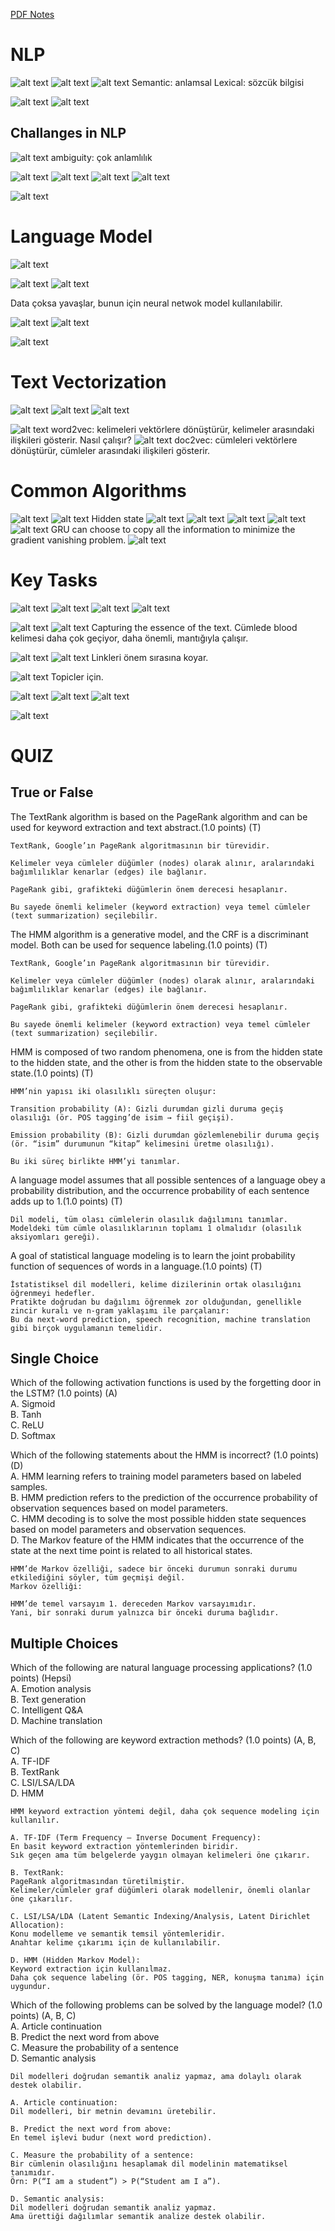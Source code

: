 [PDF Notes](../pdf/12_Natural_Language_Processing.pdf)

# NLP
![alt text](../images/nlp/01-image-154.png)
![alt text](../images/nlp/02-image-155.png)
![alt text](../images/nlp/03-image-156.png)
Semantic: anlamsal 
Lexical: sözcük bilgisi

![alt text](../images/nlp/04-image-157.png)
![alt text](../images/nlp/05-image-158.png)

## Challanges in NLP
![alt text](../images/nlp/06-image-159.png)
ambiguity: çok anlamlılık

![alt text](../images/nlp/07-image-160.png)
![alt text](../images/nlp/08-image-161.png)
![alt text](../images/nlp/09-image-162.png)
![alt text](../images/nlp/10-image-163.png)

![alt text](../images/nlp/11-image-164.png)

# Language Model
![alt text](../images/nlp/12-image-165.png)

![alt text](../images/nlp/13-image-166.png)
![alt text](../images/nlp/14-image-167.png)

Data çoksa yavaşlar, bunun için neural netwok model kullanılabilir.

![alt text](../images/nlp/15-image-168.png)
![alt text](../images/nlp/16-image-169.png)

![alt text](../images/nlp/17-image-170.png)

# Text Vectorization
![alt text](../images/nlp/18-image-171.png)
![alt text](../images/nlp/19-image-172.png)
![alt text](../images/nlp/20-image-173.png)

![alt text](../images/nlp/21-image-174.png)
word2vec: kelimeleri vektörlere dönüştürür, kelimeler arasındaki ilişkileri gösterir.
Nasıl çalışır? 
![alt text](../images/nlp/22-image-175.png)
doc2vec: cümleleri vektörlere dönüştürür, cümleler arasındaki ilişkileri gösterir.

# Common Algorithms
![alt text](../images/nlp/23-image-176.png)
![alt text](../images/nlp/24-image-177.png)
Hidden state 
![alt text](../images/nlp/25-image-178.png)
![alt text](../images/nlp/26-image-179.png)
![alt text](../images/nlp/27-image-180.png)
![alt text](../images/nlp/28-image-181.png)
![alt text](../images/nlp/29-image-182.png)
GRU can choose to copy all the information to minimize the gradient vanishing problem.
![alt text](../images/nlp/30-image-183.png)

# Key Tasks
![alt text](../images/nlp/31-image-184.png)
![alt text](../images/nlp/32-image-185.png)
![alt text](../images/nlp/33-image-186.png)
![alt text](../images/nlp/34-image-187.png)

![alt text](../images/nlp/35-image-188.png)
![alt text](../images/nlp/36-image-189.png)
Capturing the essence of the text. Cümlede blood kelimesi daha çok geçiyor, daha önemli, mantığıyla çalışır.

![alt text](../images/nlp/37-image-190.png)
![alt text](../images/nlp/38-image-191.png)
Linkleri önem sırasına koyar.

![alt text](../images/nlp/39-image-192.png)
Topicler için.

![alt text](../images/nlp/40-image-193.png)
![alt text](../images/nlp/41-image-194.png)
![alt text](../images/nlp/42-image-195.png)

![alt text](../images/nlp/43-image-196.png)

# QUIZ

## True or False
The TextRank algorithm is based on the PageRank algorithm and can be used for keyword extraction and text abstract.(1.0 points) (T)

```
TextRank, Google’ın PageRank algoritmasının bir türevidir.

Kelimeler veya cümleler düğümler (nodes) olarak alınır, aralarındaki bağımlılıklar kenarlar (edges) ile bağlanır.

PageRank gibi, grafikteki düğümlerin önem derecesi hesaplanır.

Bu sayede önemli kelimeler (keyword extraction) veya temel cümleler (text summarization) seçilebilir.
```

The HMM algorithm is a generative model, and the CRF is a discriminant model. Both can be used for sequence labeling.(1.0 points) (T)
```
TextRank, Google’ın PageRank algoritmasının bir türevidir.

Kelimeler veya cümleler düğümler (nodes) olarak alınır, aralarındaki bağımlılıklar kenarlar (edges) ile bağlanır.

PageRank gibi, grafikteki düğümlerin önem derecesi hesaplanır.

Bu sayede önemli kelimeler (keyword extraction) veya temel cümleler (text summarization) seçilebilir.
```

HMM is composed of two random phenomena, one is from the hidden state to the hidden state, and the other is from the hidden state to the observable state.(1.0 points) (T)
```
HMM’nin yapısı iki olasılıklı süreçten oluşur:

Transition probability (A): Gizli durumdan gizli duruma geçiş olasılığı (ör. POS tagging’de isim → fiil geçişi).

Emission probability (B): Gizli durumdan gözlemlenebilir duruma geçiş (ör. “isim” durumunun “kitap” kelimesini üretme olasılığı).

Bu iki süreç birlikte HMM’yi tanımlar.
```

A language model assumes that all possible sentences of a language obey a probability distribution, and the occurrence probability of each sentence adds up to 1.(1.0 points) (T)
```
Dil modeli, tüm olası cümlelerin olasılık dağılımını tanımlar.
Modeldeki tüm cümle olasılıklarının toplamı 1 olmalıdır (olasılık aksiyomları gereği).
```

A goal of statistical language modeling is to learn the joint probability function of sequences of words in a language.(1.0 points) (T)
```
İstatistiksel dil modelleri, kelime dizilerinin ortak olasılığını öğrenmeyi hedefler.
Pratikte doğrudan bu dağılımı öğrenmek zor olduğundan, genellikle zincir kuralı ve n-gram yaklaşımı ile parçalanır:
Bu da next-word prediction, speech recognition, machine translation gibi birçok uygulamanın temelidir.
```

## Single Choice

Which of the following activation functions is used by the forgetting door in the LSTM? (1.0 points) (A)  
A. Sigmoid  
B. Tanh  
C. ReLU  
D. Softmax  

Which of the following statements about the HMM is incorrect? (1.0 points) (D)       
A. HMM learning refers to training model parameters based on labeled samples.    
B. HMM prediction refers to the prediction of the occurrence probability of observation sequences based on model parameters.  
C. HMM decoding is to solve the most possible hidden state sequences based on model parameters and observation sequences.  
D. The Markov feature of the HMM indicates that the occurrence of the state at the next time point is related to all historical states.   

```
HMM’de Markov özelliği, sadece bir önceki durumun sonraki durumu etkilediğini söyler, tüm geçmişi değil.
Markov özelliği:

HMM’de temel varsayım 1. dereceden Markov varsayımıdır.
Yani, bir sonraki durum yalnızca bir önceki duruma bağlıdır.
```

## Multiple Choices

Which of the following are natural language processing applications? (1.0 points) (Hepsi)  
A. Emotion analysis  
B. Text generation  
C. Intelligent Q&A  
D. Machine translation  

Which of the following are keyword extraction methods? (1.0 points) (A, B, C)  
A. TF-IDF  
B. TextRank  
C. LSI/LSA/LDA  
D. HMM  

```
HMM keyword extraction yöntemi değil, daha çok sequence modeling için kullanılır.

A. TF-IDF (Term Frequency – Inverse Document Frequency):
En basit keyword extraction yöntemlerinden biridir.
Sık geçen ama tüm belgelerde yaygın olmayan kelimeleri öne çıkarır.

B. TextRank:
PageRank algoritmasından türetilmiştir.
Kelimeler/cümleler graf düğümleri olarak modellenir, önemli olanlar öne çıkarılır.

C. LSI/LSA/LDA (Latent Semantic Indexing/Analysis, Latent Dirichlet Allocation):
Konu modelleme ve semantik temsil yöntemleridir.
Anahtar kelime çıkarımı için de kullanılabilir.

D. HMM (Hidden Markov Model):
Keyword extraction için kullanılmaz.
Daha çok sequence labeling (ör. POS tagging, NER, konuşma tanıma) için uygundur.
```

Which of the following problems can be solved by the language model? (1.0 points) (A, B, C)  
A. Article continuation  
B. Predict the next word from above  
C. Measure the probability of a sentence  
D. Semantic analysis  

```
Dil modelleri doğrudan semantik analiz yapmaz, ama dolaylı olarak destek olabilir.

A. Article continuation:
Dil modelleri, bir metnin devamını üretebilir.

B. Predict the next word from above:
En temel işlevi budur (next word prediction).

C. Measure the probability of a sentence:
Bir cümlenin olasılığını hesaplamak dil modelinin matematiksel tanımıdır.
Örn: P(“I am a student”) > P(“Student am I a”).

D. Semantic analysis:
Dil modelleri doğrudan semantik analiz yapmaz.
Ama ürettiği dağılımlar semantik analize destek olabilir.
```